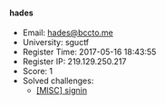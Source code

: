 #### hades  

* Email: hades@bccto.me  
* University: sguctf  
* Register Time: 2017-05-16 18:43:55  
* Register IP: 219.129.250.217  
* Score: 1  
* Solved challenges: 
  * [[MISC] signin](https://github.com/SniperOJ/Challenges/blob/master/MISC/signin.json)  
